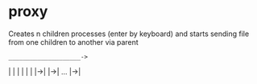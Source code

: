 # proxy
Creates n children processes (enter by keyboard) and starts sending file from one children to another via parent

    ____________________->
|  |   |  |       |  |
|->|   |->|  ...  |->|
